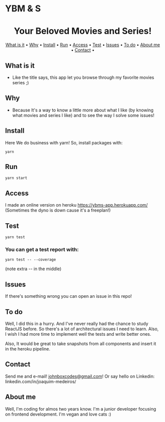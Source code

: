 # YBM & S

<h1 align="center">
Your Beloved Movies and Series!
</h1>

<p align="center">
  <a href="#what-is-it">What is it</a> •
  <a href="#why">Why</a> •
  <a href="#install">Install</a> •
  <a href="#run">Run</a> •
  <a href="#access">Access</a> •
  <a href="#test">Test</a> •
  <a href="#issues">Issues</a> •
  <a href="#to-do">To do</a> •
  <a href="#about-me">About me</a> •
  <a href="#contact">Contact</a> •
</p>

## What is it

* Like the title says, this app let you browse through my favorite movies series ;)

## Why

* Because It's a way to know a little more about what I like (by knowing what movies and series I like) and to
see the way I solve some issues!

## Install

Here We do business with yarn! So, install packages with:

```yarn```

## Run

```yarn start```

## Access

I made an online version on heroku https://ybms-app.herokuapp.com/
(Sometimes the dyno is down cause it's a freeplan!)

## Test

```yarn test```

### You can get a test report with:

```yarn test -- --coverage```

(note extra -- in the middle)

## Issues

If there's something wrong you can open an issue in this repo!

## To do

Well, I did this in a hurry. And I've never really had the chance to study ReactJS before. So there's a lot of architectural issues I need to learn.
Also, I wish I had more time to implement well the tests and write better ones.

Also, It would be great to take snapshots from all components and insert
it in the heroku pipeline.

## Contact

Send me and e-mail! johnboxcodes@gmail.com! Or say hello on Linkedin:
linkedin.com/in/joaquim-medeiros/

## About me

Well, I'm coding for almos two years know. I'm a junior developer
focusing on frontend development. I'm vegan and love cats :)

